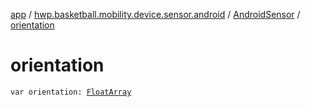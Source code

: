 [app](../../index.md) / [hwp.basketball.mobility.device.sensor.android](../index.md) / [AndroidSensor](index.md) / [orientation](.)

# orientation

`var orientation: `[`FloatArray`](https://kotlinlang.org/api/latest/jvm/stdlib/kotlin/-float-array/index.html)